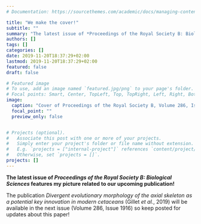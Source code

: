 ```yaml
---
# Documentation: https://sourcethemes.com/academic/docs/managing-content/

title: "We make the cover!"
subtitle: ""
summary: "The latest issue of *Proceedings of the Royal Society B: Biological Sciences* features my picture related to our upcoming publication!"
authors: []
tags: []
categories: []
date: 2019-11-20T18:37:29+02:00
lastmod: 2019-11-20T18:37:29+02:00
featured: false
draft: false

# Featured image
# To use, add an image named `featured.jpg/png` to your page's folder.
# Focal points: Smart, Center, TopLeft, Top, TopRight, Left, Right, BottomLeft, Bottom, BottomRight.
image:
  caption: "Cover of Proceedings of the Royal Society B, Volume 286, Issue 1915"
  focal_point: ""
  preview_only: false


# Projects (optional).
#   Associate this post with one or more of your projects.
#   Simply enter your project's folder or file name without extension.
#   E.g. `projects = ["internal-project"]` references `content/project/deep-learning/index.md`.
#   Otherwise, set `projects = []`.
projects: []
---
```


**The latest issue of *Proceedings of the Royal Society B: Biological Sciences* features my picture related to our upcoming publication!**

The publication *Divergent evolutionary morphology of the axial skeleton as a potential key innovation in modern cetaceans* (Gillet *et al.*, 2019) will be available in the next issue (Volume 286, Issue 1916) so keep posted for updates about this paper!